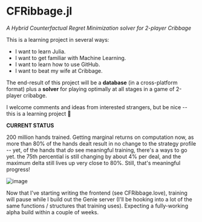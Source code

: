 # CFRibbage.jl
*A Hybrid Counterfactual Regret Minimization solver for 2-player Cribbage*

This is a learning project in several ways:
- I want to learn Julia.
- I want to get familiar with Machine Learning.
- I want to learn how to use GitHub.
- I want to beat my wife at Cribbage.

The end-result of this project will be a **database** (in a cross-platform format) plus a **solver** for playing optimally at all stages in a game of 2-player cribabge. 

I welcome comments and ideas from interested strangers, but be nice -- this is a learning project 😬

**CURRENT STATUS**

200 million hands trained. Getting marginal returns on computation now, as more than 80% of the hands dealt result in no change to the strategy profile -- yet, of the hands that *do* see meaningful training, there's a ways to go yet. the 75th percential is still changing by about 4% per deal, and the maximum delta still lives up very close to 80%. Still, that's meaningful progress!

![image](https://user-images.githubusercontent.com/6075739/210567253-9dabd626-35d7-4350-912e-33aa935a0e21.png)

Now that I've starting writing the frontend (see CFRibbage.love), training will pause while I build out the Genie server (I'll be hooking into a lot of the same functions / structures that training uses). Expecting a fully-working alpha build within a couple of weeks.

